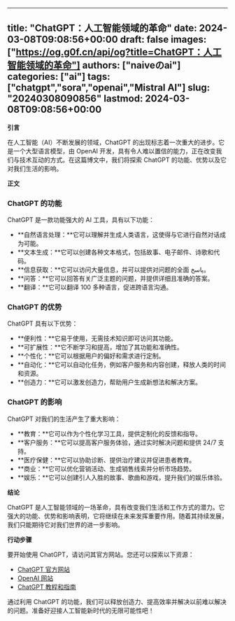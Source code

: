 
---
title: "ChatGPT：人工智能领域的革命"
date: 2024-03-08T09:08:56+00:00
draft: false
images: ["https://og.g0f.cn/api/og?title=ChatGPT：人工智能领域的革命"]
authors: ["naiveのai"]
categories: ["ai"]
tags: ["chatgpt","sora","openai","Mistral AI"]
slug: "20240308090856"
lastmod: 2024-03-08T09:08:56+00:00
---
**引言**

在人工智能（AI）不断发展的领域，ChatGPT 的出现标志着一次重大的进步。它是一个大型语言模型，由 OpenAI 开发，具有令人难以置信的能力，正在改变我们与技术互动的方式。在这篇博文中，我们将探索 ChatGPT 的功能、优势以及它对我们生活的影响。

**正文**

### ChatGPT 的功能

ChatGPT 是一款功能强大的 AI 工具，具有以下功能：

- **自然语言处理：**它可以理解并生成人类语言，这使得与它进行自然对话成为可能。
- **文本生成：**它可以创建各种文本格式，包括故事、电子邮件、诗歌和代码。
- **信息获取：**它可以访问大量信息，并可以提供对问题的全面 پاسخ。
- **问答：**它可以回答有关广泛主题的问题，并提供详细且准确的答案。
- **翻译：**它可以翻译 100 多种语言，促进跨语言沟通。

### ChatGPT 的优势

ChatGPT 具有以下优势：

- **便利性：**它易于使用，无需技术知识即可访问其功能。
- **可扩展性：**它不断学习和提高，增加了其功能和准确性。
- **个性化：**它可以根据用户的偏好和需求进行定制。
- **自动化：**它可以自动化任务，例如客户服务和内容创建，释放人类的时间和资源。
- **创造力：**它可以激发创造力，帮助用户生成新想法和解决方案。

### ChatGPT 的影响

ChatGPT 对我们的生活产生了重大影响：

- **教育：**它可以作为个性化学习工具，提供定制化的反馈和指导。
- **客户服务：**它可以提高客户服务体验，通过实时解决问题和提供 24/7 支持。
- **医疗保健：**它可以协助诊断、提供治疗建议并促进患者教育。
- **商业：**它可以优化营销活动、生成销售线索并分析市场趋势。
- **娱乐：**它可以创建引人入胜的故事、歌曲和游戏，提升我们的娱乐体验。

**结论**

ChatGPT 是人工智能领域的一场革命，具有改变我们生活和工作方式的潜力。它强大的功能、优势和影响表明，它将继续在未来发挥重要作用。随着其持续发展，我们只能期待它对我们世界的进一步影响。

**行动步骤**

要开始使用 ChatGPT，请访问其官方网站。您还可以探索以下资源：

- [ChatGPT 官方网站](https://chatgpt.com/)
- [OpenAI 网站](https://openai.com/)
- [ChatGPT 教程和指南](https://www.youtube.com/results?search_query=ChatGPT+tutorials)

通过利用 ChatGPT 的功能，我们可以释放创造力、提高效率并解决以前难以解决的问题。准备好迎接人工智能新时代的无限可能性吧！